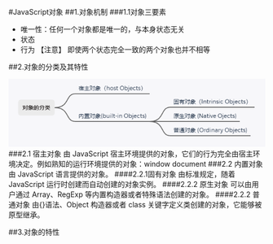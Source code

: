 #JavaScript对象
##1.对象机制
###1.1对象三要素
- 唯一性：任何一个对象都是唯一的，与本身状态无关
- 状态
- 行为
【注意】
即使两个状态完全一致的两个对象也并不相等

##2.对象的分类及其特性

![对象分类.PNG](.\对象分类.PNG)
###2.1 宿主对象
由 JavaScript 宿主环境提供的对象，它们的行为完全由宿主环境决定。例如熟知的运行环境提供的对象：window document
###2.2 内置对象
由 JavaScript 语言提供的对象。
####2.2.1固有对象
由标准规定，随着 JavaScript 运行时创建而自动创建的对象实例。
####2.2.2 原生对象
可以由用户通过 Array、RegExp 等内置构造器或者特殊语法创建的对象。
####2.2.2 普通对象
由{}语法、Object 构造器或者 class 关键字定义类创建的对象，它能够被原型继承。


##3.对象的特性